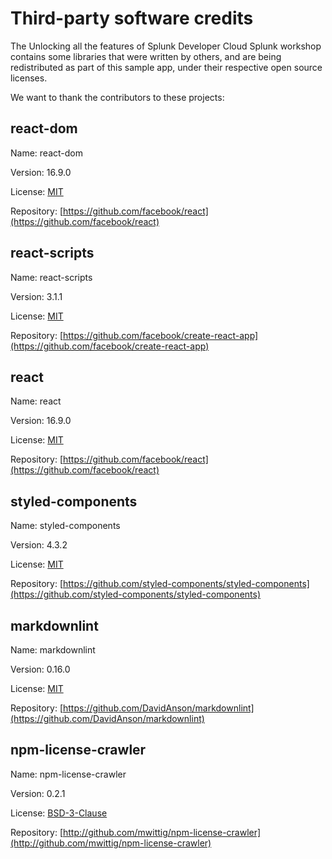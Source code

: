 
# Third-party software credits

The Unlocking all the features of Splunk Developer Cloud Splunk workshop contains some libraries that were written by others, and are being redistributed as part of this sample app, under their respective open source licenses.

We want to thank the contributors to these projects:

## react-dom

Name: react-dom

Version: 16.9.0

License: [MIT](https://github.com/facebook/react/raw/master/LICENSE)

Repository: [https://github.com/facebook/react](https://github.com/facebook/react)

## react-scripts

Name: react-scripts

Version: 3.1.1

License: [MIT](https://github.com/facebook/create-react-app/raw/master/LICENSE)

Repository: [https://github.com/facebook/create-react-app](https://github.com/facebook/create-react-app)

## react

Name: react

Version: 16.9.0

License: [MIT](https://github.com/facebook/react/raw/master/LICENSE)

Repository: [https://github.com/facebook/react](https://github.com/facebook/react)

## styled-components

Name: styled-components

Version: 4.3.2

License: [MIT](https://github.com/styled-components/styled-components)

Repository: [https://github.com/styled-components/styled-components](https://github.com/styled-components/styled-components)

## markdownlint

Name: markdownlint

Version: 0.16.0

License: [MIT](https://github.com/DavidAnson/markdownlint/raw/master/LICENSE)

Repository: [https://github.com/DavidAnson/markdownlint](https://github.com/DavidAnson/markdownlint)

## npm-license-crawler

Name: npm-license-crawler

Version: 0.2.1

License: [BSD-3-Clause](http://github.com/mwittig/npm-license-crawler/raw/master/LICENSE)

Repository: [http://github.com/mwittig/npm-license-crawler](http://github.com/mwittig/npm-license-crawler)
